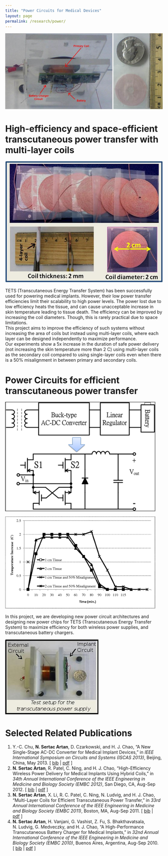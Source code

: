 ```yaml
--- 
title: "Power Circuits for Medical Devices"
layout: page 
permalink: /research/power/ 
---
```


![](/assets/images/power-top.jpg)

# High-efficiency and space-efficient transcutaneous power transfer with multi-layer coils

![](/assets/images/coils.jpg)  
  
TETS (Transcutaneous Energy Transfer System) has been successfully used for powering medical implants. However, their low power transfer efficiencies limit their scalability to high power levels. The power lost due to low efficiency heats the tissue, and can cause unacceptable increase in skin temperature leading to tissue death. The efficiency can be improved by increasing the coil diameters. Though, this is rarely practical due to space limitations.  
This project aims to improve the efficiency of such systems without increasing the area of coils but instead using multi-layer coils, where each layer can be designed independently to maximize performance.  
Our experiments show a 5x increase in the duration of safe power delivery (not increasing the skin temperature more than 2 C) using multi-layer coils as the secondary coil compared to using single-layer coils even when there is a 50% misalignment in between primary and secondary coils.

# Power Circuits for efficient transcutaneous power transfer

![](/assets/images/wireless-power-1stage-ACDC.png)  
  
![](/assets/images/temp-inc.png)

In this project, we are developing new power circuit architectures and designing new power chips for TETS (Transcutaneous Energy Transfer System) to maximize efficiency for both wireless power supplies, and transcutaneous battery chargers.  
  
![](/assets/images/coil-test-setup.jpg)

# Selected Related Publications

1.  Y.-C. Chu, **N. Sertac Artan**, D. Czarkowski, and H. J. Chao, “A New Single-Stage AC-DC Converter for Medical Implant Devices,” in _IEEE International Symposium on Circuits and Systems (ISCAS 2013)_, Beijing, China, May 2013. \[ [bib](sertac_bib.html#CACC13) \| [pdf](pubs/ChuEtAlSSACDC_ISCAS2013.pdf) \]
2.  **N. Sertac Artan**, R. Patel, C. Ning, and H. J. Chao, “High-Efficiency Wireless Power Delivery for Medical Implants Using Hybrid Coils,” in _34th Annual International Conference of the IEEE Engineering in Medicine and Biology Society (EMBC 2012)_, San Diego, CA, Aug-Sep 2012. \[ [bib](sertac_bib.html#APNC12) \| [pdf](pubs/ArtanEtAlHybridCoilsEMBC2012.pdf) \]
3.  **N. Sertac Artan**, X. Li, R. C. Patel, C. Ning, N. Ludvig, and H. J. Chao, “Multi-Layer Coils for Efficient Transcutaneous Power Transfer,” in _33rd Annual International Conference of the IEEE Engineering in Medicine and Biology Society (EMBC 2011)_, Boston, MA, Aug-Sep 2011. \[ [bib](sertac_bib.html#ALPNNC11) \| [pdf](pubs/ArtanEtAlMultiLayerCoilsEMBC2011.pdf) \]
4.  **N. Sertac Artan**, H. Vanjani, G. Vashist, Z. Fu, S. Bhakthavatsala, N. Ludvig, G. Medveczky, and H. J. Chao, “A High-Performance Transcutaneous Battery Charger for Medical Implants,” in _32nd Annual International Conference of the IEEE Engineering in Medicine and Biology Society (EMBC 2010)_, Buenos Aires, Argentina, Aug-Sep 2010. \[ [bib](sertac_bib.html#AVVFBLMC10) \| [pdf](pubs/ArtanEtAlBatteryChargerEMBC2010.pdf) \]

